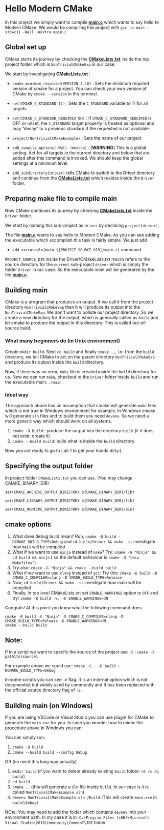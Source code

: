 # Hello Modern CMake

In this project we simply want to compile **[main.c](Driver/main.c)** which wants to say hello to Modern CMake.
We would be compiling this project with `gcc -o main -std=c11 -Wall -Wextra main.c`

## Global set up 

CMake starts its journey by checking the **[CMakeLists.txt](CMakeLists.txt)** inside the top project folder
which is `NonTrivialCMakeExp` in our case. 

We start by investigating **[CMakeLists.txt](CMakeLists.txt)** :

* `cmake_minimum_required(VERSION 3.18)` : Sets the minimum required version of cmake for a project. You can 
check your own version of CMake by `cmake --version` in the terminal.

* `set(CMAKE_C_STANDARD 11)` : Sets the `C_STANDARD` variable to 11 for all targets

* `set(CMAKE_C_STANDARD_REQUIRED ON)` : If `CMAKE_C_STANDARD_REQUIRED` is OFF or unset, the `C_STANDARD` target property is treated 
as optional and may “decay” to a previous standard if the requested is not available.

* `project(NonTrivialCMakeExample)` : Sets the name of our project

* `add_compile_options(-Wall -Wextra)` : [**WARNING**] This is a global setting. Act for all targets in the current directory and below that are added after this command is invoked. We should keep the global settings at a minimum level.

* `add_subdirectory(Driver)` tells CMake to switch to the Driver directory and continue from the **[CMakeLists.txt](Driver/CMakeLists.txt)** which resides inside the `Driver` folder. 

## Preparing make file to compile main

Now CMake continues its journey by checking **[CMakeLists.txt](Driver/CMakeLists.txt)** inside the `Driver` folder.

We start by naming this sub-project as `driver` by declaring `project(driver)`.

The file **[main.c](Driver/main.c)** wants to say hello to Modern CMake. As you can see
adding the executable which accomplish this task is fairly simple.
We just add 

* `add_executable(main ${PROJECT_SOURCE_DIR}/main.c)` command.

`PROJECT_SOURCE_DIR` inside the Driver/CMakeLists.txt macro refers to the 
source directory for the `current` sub-project `driver` which is simply the folder `Driver` in our case.
So the executable main will be generated by the file  **[main.c](Driver/main.c)**.

## Building main

CMake is a program that produces an output. If we call it from the project directory `NonTrivialCMakeExp` then
it will produce its output into the `NonTrivialCMakeExp`. We don't want to pollute our project directory.
So we create a new directory for the output, which is generally called as `build` and let cmake to produce the output in this directory: This is called out-of-source build. 

### What many beginners do (in Unix environment)

Create `mkdir build`. Next `cd build` and 
finally `cmake ..`, i.e. from the `build` directory, we tell CMake to act on the parent directory `NonTrivialCMakeExp`
and produce its output inside the `build` directory. 

Now, if there was no error, `make` file is created inside the `build` directory for us. Now we can run `make`, checkout to the
`Driver` folder inside `build` and run the executable main: `./main`. 

### Ideal way

The approach above has an assumption that cmake will generate `make` files which is not true in Windows environment for example. In Windows cmake will generate `sln` files and to build them you need `devenv`.
So we need a more generic way which should work on all systems.

1. `cmake -B build` : produce the output into the directory `build` (if it does not exist, create it)
2. `cmake --build build`: build what is inside the `build` directory.


Now you are ready to go to Lab 1 to get your hands dirty:)

## Specifying the output folder

In project folder `CMakeLists.txt` you can use. (You may change CMAKE_BINARY_DIR)

`set(CMAKE_ARCHIVE_OUTPUT_DIRECTORY ${CMAKE_BINARY_DIR}/lib)`

`set(CMAKE_LIBRARY_OUTPUT_DIRECTORY ${CMAKE_BINARY_DIR}/lib)`

`set(CMAKE_RUNTIME_OUTPUT_DIRECTORY ${CMAKE_BINARY_DIR}/bin)`

## cmake options

1. What does debug build mean? Run, `cmake -B build -DCMAKE_BUILD_TYPE=Debug` and `cd build/Driver && make -n` : investigate how `main` will be compiled
2. What if we want to use `ninja` instead of `make`? Try: `cmake -G "Ninja" && cd build && ninja` ( so the default behaviour is `cmake -G "Unix Makefiles"`)
3. Try also: `cmake -G "Ninja" && cmake --build build`
4. What if we want to use `clang` instead of `gcc`: Try this: `cmake -B build -D CMAKE_C_COMPILER=clang -D CMAKE_BUILD_TYPE=Release`
5. Now, `cd build/Driver && make -n` : investigate how main will be compiled        
6. Finally, In top level CMakeLists.txt set `ENABLE_WARNINGS` option to `OFF` and try: `cmake -B build -S. -D ENABLE_WARNINGS=ON `

Congrats! At this point you know what the following command does:
```
cmake -B build -G "Ninja" -D CMAKE_C_COMPILER=clang -D CMAKE_BUILD_TYPE=Release -D ENABLE_WARNINGS=ON
cmake --build build
```

## Note:
If in a script we want to specify the source of the project use `-S` : `cmake -S path\to\source\`

For example above we could use: `cmake -S . -B build -DCMAKE_BUILD_TYPE=Debug`

In some scripts you can see `-H` flag. It is an internal option which is not documented but widely used by community and
It has been replaced with the official source directory flag of `-S`.

## Building main (on Windows)

If you are using VSCode or Visual Studio you can use plugin for CMake to generate the `main.exe` for you. 
In case you wonder how to mimic the procedure above in Windows you can:

You can simply run:
1. `cmake -B build`
2. `cmake --build build --config Debug`

OR (no need this long way actually)

1. `mkdir build` (if you want to delete already existing `build` folder: `rd /s /q build`)
2. `cd build`
3. `cmake ..` (this will generate a `sln` file inside `build`. In our case is it is called `NonTrivialCMakeExample.sln`)
4. `devenv NonTrivialCMakeExample.sln /Build` (This will create `main.exe` in `build\Debug`)

NOte: You may need to add the folder which contains `devenv` into your envronment path: In my case it is in: `C:\Program Files (x86)\Microsoft Visual Studio\2019\Community\Common7\IDE` folder
